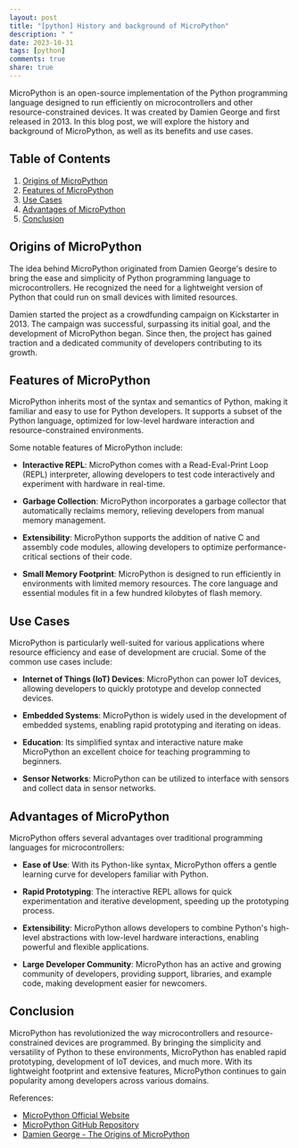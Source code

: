 ```yaml
---
layout: post
title: "[python] History and background of MicroPython"
description: " "
date: 2023-10-31
tags: [python]
comments: true
share: true
---
```


MicroPython is an open-source implementation of the Python programming language designed to run efficiently on microcontrollers and other resource-constrained devices. It was created by Damien George and first released in 2013. In this blog post, we will explore the history and background of MicroPython, as well as its benefits and use cases.

## Table of Contents
1. [Origins of MicroPython](#origins-of-micropython)
2. [Features of MicroPython](#features-of-micropython)
3. [Use Cases](#use-cases)
4. [Advantages of MicroPython](#advantages-of-micropython)
5. [Conclusion](#conclusion)

## Origins of MicroPython

The idea behind MicroPython originated from Damien George's desire to bring the ease and simplicity of Python programming language to microcontrollers. He recognized the need for a lightweight version of Python that could run on small devices with limited resources.

Damien started the project as a crowdfunding campaign on Kickstarter in 2013. The campaign was successful, surpassing its initial goal, and the development of MicroPython began. Since then, the project has gained traction and a dedicated community of developers contributing to its growth.

## Features of MicroPython

MicroPython inherits most of the syntax and semantics of Python, making it familiar and easy to use for Python developers. It supports a subset of the Python language, optimized for low-level hardware interaction and resource-constrained environments.

Some notable features of MicroPython include:

- **Interactive REPL**: MicroPython comes with a Read-Eval-Print Loop (REPL) interpreter, allowing developers to test code interactively and experiment with hardware in real-time.

- **Garbage Collection**: MicroPython incorporates a garbage collector that automatically reclaims memory, relieving developers from manual memory management.

- **Extensibility**: MicroPython supports the addition of native C and assembly code modules, allowing developers to optimize performance-critical sections of their code.

- **Small Memory Footprint**: MicroPython is designed to run efficiently in environments with limited memory resources. The core language and essential modules fit in a few hundred kilobytes of flash memory.

## Use Cases

MicroPython is particularly well-suited for various applications where resource efficiency and ease of development are crucial. Some of the common use cases include:

- **Internet of Things (IoT) Devices**: MicroPython can power IoT devices, allowing developers to quickly prototype and develop connected devices.

- **Embedded Systems**: MicroPython is widely used in the development of embedded systems, enabling rapid prototyping and iterating on ideas.

- **Education**: Its simplified syntax and interactive nature make MicroPython an excellent choice for teaching programming to beginners.

- **Sensor Networks**: MicroPython can be utilized to interface with sensors and collect data in sensor networks.

## Advantages of MicroPython

MicroPython offers several advantages over traditional programming languages for microcontrollers:

- **Ease of Use**: With its Python-like syntax, MicroPython offers a gentle learning curve for developers familiar with Python.

- **Rapid Prototyping**: The interactive REPL allows for quick experimentation and iterative development, speeding up the prototyping process.

- **Extensibility**: MicroPython allows developers to combine Python's high-level abstractions with low-level hardware interactions, enabling powerful and flexible applications.

- **Large Developer Community**: MicroPython has an active and growing community of developers, providing support, libraries, and example code, making development easier for newcomers.

## Conclusion

MicroPython has revolutionized the way microcontrollers and resource-constrained devices are programmed. By bringing the simplicity and versatility of Python to these environments, MicroPython has enabled rapid prototyping, development of IoT devices, and much more. With its lightweight footprint and extensive features, MicroPython continues to gain popularity among developers across various domains.

References:
- [MicroPython Official Website](https://micropython.org/)
- [MicroPython GitHub Repository](https://github.com/micropython/micropython/)
- [Damien George - The Origins of MicroPython](https://www.youtube.com/watch?v=Tu0p25_w7lg)